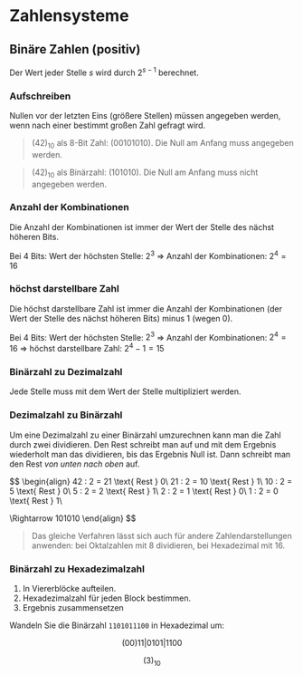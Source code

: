 # Zahlensysteme

## Binäre Zahlen (positiv)

Der Wert jeder Stelle $s$ wird durch $2^{s-1}$ berechnet.

### Aufschreiben

Nullen vor der letzten Eins (größere Stellen) müssen angegeben werden, wenn nach einer bestimmt großen Zahl gefragt wird.

> $(42)_{10}$ als 8-Bit Zahl: (00101010). Die Null am Anfang muss angegeben werden.

>$(42)_{10}$ als Binärzahl: (101010). Die Null am Anfang muss nicht angegeben werden.

### Anzahl der Kombinationen

Die Anzahl der Kombinationen ist immer der Wert der Stelle des nächst höheren Bits.

Bei 4 Bits:
Wert der höchsten Stelle: $2^3$
=> Anzahl der Kombinationen: $2^4 = 16$

### höchst darstellbare Zahl

Die höchst darstellbare Zahl ist immer die Anzahl der Kombinationen (der Wert der Stelle des nächst höheren Bits) minus 1 (wegen 0).

Bei 4 Bits:
Wert der höchsten Stelle: $2^3$
=> Anzahl der Kombinationen: $2^4 = 16$
=> höchst darstellbare Zahl: $2^4 - 1 = 15$

### Binärzahl zu Dezimalzahl

Jede Stelle muss mit dem Wert der Stelle multipliziert werden.

### Dezimalzahl zu Binärzahl

Um eine Dezimalzahl zu einer Binärzahl umzurechnen kann man die Zahl durch zwei dividieren. Den Rest schreibt man auf und mit dem Ergebnis wiederholt man das dividieren, bis das Ergebnis Null ist. Dann schreibt man den Rest *von unten nach oben* auf.

$$
\begin{align}
42 : 2 = 21 \text{ Rest } 0\\
21 : 2 = 10 \text{ Rest } 1\\
10 : 2 = 5 \text{ Rest } 0\\
5 : 2 = 2 \text{ Rest } 1\\
2 : 2 = 1 \text{ Rest } 0\\
1 : 2 = 0 \text{ Rest } 1\\

\Rightarrow 101010
\end{align}
$$

> Das gleiche Verfahren lässt sich auch für andere Zahlendarstellungen anwenden: bei Oktalzahlen mit 8 dividieren, bei Hexadezimal mit 16.

### Binärzahl zu Hexadezimalzahl

1. In Viererblöcke aufteilen.
2. Hexadezimalzahl für jeden Block bestimmen.
3. Ergebnis zusammensetzen

Wandeln Sie die Binärzahl `1101011100` in Hexadezimal um:

$$
(00)11|0101|1100
$$

$$
(3)_{10}
$$
